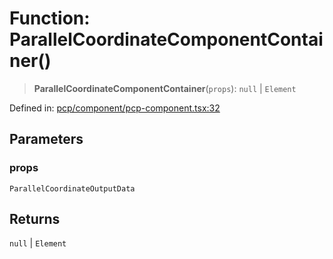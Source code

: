 # Function: ParallelCoordinateComponentContainer()

> **ParallelCoordinateComponentContainer**(`props`): `null` \| `Element`

Defined in: [pcp/component/pcp-component.tsx:32](https://github.com/GeoDaCenter/openassistant/blob/2cb8f20a901f3385efeb40778248119c5e49db78/packages/echarts/src/pcp/component/pcp-component.tsx#L32)

## Parameters

### props

`ParallelCoordinateOutputData`

## Returns

`null` \| `Element`
